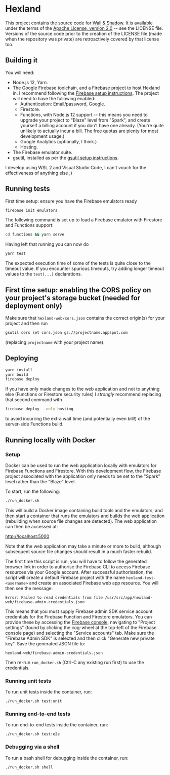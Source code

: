 # Hexland

This project contains the source code for [Wall & Shadow](https://wallandshadow.io).  It is available under the terms of the [Apache License, version 2.0](http://www.apache.org/licenses/LICENSE-2.0) -- see the LICENSE file.  Versions of the source code prior to the creation of the LICENSE file (made when the repository was private) are retroactively covered by that license too.

## Building it

You will need:

- Node.js 12, Yarn.
- The Google Firebase toolchain, and a Firebase project to host Hexland in.  I recommend following the [Firebase setup instructions](https://firebase.google.com/docs/web/setup).  The project will need to have the following enabled:
  - Authentication: Email/password, Google.
  - Firestore.
  - Functions, with Node.js 12 support -- this means you need to upgrade your project to "Blaze" level from "Spark", and create yourself a billing account if you don't have one already.  (You're quite unlikely to actually incur a bill.  The free quotas are plenty for most development usage.)
  - Google Analytics (optionally, I think.)
  - Hosting.
- The Firebase emulator suite.
- gsutil, installed as per the [gsutil setup instructions](https://cloud.google.com/storage/docs/gsutil_install#linux).

I develop using WSL 2 and Visual Studio Code, I can't vouch for the effectiveness of anything else ;)

## Running tests

First time setup: ensure you have the Firebase emulators ready

```bash
firebase init emulators
```

The following command is set up to load a Firebase emulator with Firestore and Functions support:

```bash
cd functions && yarn serve
```

Having left that running you can now do

```bash
yarn test
```

The expected execution time of some of the tests is quite close to the timeout value.  If you encounter spurious timeouts, try adding longer timeout values to the `test(...)` declarations.

## First time setup: enabling the CORS policy on your project's storage bucket (needed for deployment only)

Make sure that `hexland-web/cors.json` contains the correct origin(s) for your project and then run

```bash
gsutil cors set cors.json gs://projectname.appspot.com
```

(replacing `projectname` with your project name).

## Deploying

```bash
yarn install
yarn build
firebase deploy
```

If you have only made changes to the web application and not to anything else (Functions or Firestore security rules) I *strongly* recommend replacing that second command with

```bash
firebase deploy --only hosting
```

to avoid incurring the extra wait time (and potentially even bill!) of the server-side Functions build.

## Running locally with Docker

### Setup

Docker can be used to run the web application locally with emulators for Firebase Functions and
Firestore. With this development flow, the Firebase project associated with the application only
needs to be set to the "Spark" level rather than the "Blaze" level.

To start, run the following:

```bash
./run_docker.sh
```

This will build a Docker image containing build tools and the emulators, and then start a
container that runs the emulators and builds the web application (rebuilding when source file
changes are detected). The web application can then be accessed at:

[http://localhost:5000](http://localhost:5000)

Note that the web application may take a minute or more to build, although subsequent source file
changes should result in a much faster rebuild.

The first time this script is run, you will have to follow the generated browser link in order to
authorise the Firebase CLI to access Firebase resources via your Google account. After
successful authorisation, the script will create a default Firebase project with the name
`hexland-test-<username>` and create an associated Firebase web app resource. You will then see
the message:

```shell
Error: Failed to read credentials from file /usr/src/app/hexland-web/firebase-admin-credentials.json
```

This means that you must supply Firebase admin SDK service account credentials for the Firebase
Function and Firestore emulators. You can provide these by accessing the
[Firebase console](https://console.firebase.google.com/), navigating to "Project settings"
(found by clicking the cog-wheel at the top-left of the Firebase console page) and selecting the
"Service accounts" tab. Make sure the "Firebase Admin SDK" is selected and then click "Generate
new private key". Save the generated JSON file to:

```
hexland-web/firebase-admin-credentials.json
```

Then re-run `run_docker.sh` (Ctrl-C any existing run first) to use the credentials.

### Running unit tests

To run unit tests inside the container, run:

```shell
./run_docker.sh test:unit
```

### Running end-to-end tests

To run end-to-end tests inside the container, run:

```shell
./run_docker.sh test:e2e
```

### Debugging via a shell

To run a bash shell for debugging inside the container, run:

```shell
./run_docker.sh shell
```
